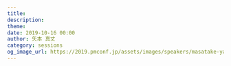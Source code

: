 ```yaml
---
title: 
description: 
theme: 
date: 2019-10-16 00:00
author: 矢本 真丈
category: sessions
og_image_url: https://2019.pmconf.jp/assets/images/speakers/masatake-yamoto.png
---
```


